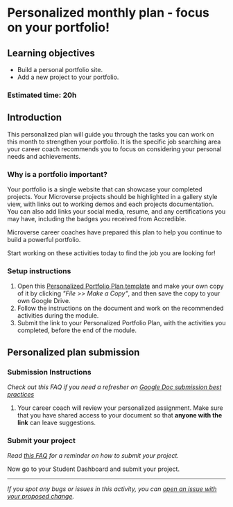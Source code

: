 # Personalized monthly plan - focus on your portfolio!

## Learning objectives

- Build a personal portfolio site.
- Add a new project to your portfolio.

### **Estimated time**: 20h

## Introduction

This personalized plan will guide you through the tasks you can work on this month to strengthen your portfolio. It is the specific job searching area your career coach recommends you to focus on considering your personal needs and achievements.

### Why is a portfolio important?

Your portfolio is a single website that can showcase your completed projects. Your Microverse projects should be highlighted in a gallery style view, with links out to working demos and each projects documentation. You can also add links your social media, resume, and any certifications you may have, including the badges you received from Accredible.

Microverse career coaches have prepared this plan to help you continue to build a powerful portfolio.

Start working on these activities today to find the job you are looking for!

### Setup instructions

1. Open this [Personalized Portfolio Plan template](https://docs.google.com/document/d/1IVcaxTIcAvAJ4x2EbnStotbkUi3J2YXyz8mvrWcdff0/edit#) and make your own copy of it by clicking *"File >> Make a Copy"*, and then save the copy to your own Google Drive.
2. Follow the instructions on the document and work on the recommended activities during the module.
3. Submit the link to your Personalized Portfolio Plan, with the activities you completed, before the end of the module. 

## Personalized plan submission

### Submission Instructions

*Check out this FAQ if you need a refresher on [Google Doc submission best practices](https://microverse.zendesk.com/hc/en-us/articles/360063156813)*

1. Your career coach will review your personalized assignment. Make sure that you have shared access to your document so that **anyone with the link** can leave suggestions. 

### Submit your project

*Read [this FAQ](https://microverse.zendesk.com/hc/en-us/articles/360061344234) for a reminder on how to submit your project.*

Now go to your Student Dashboard and submit your project.

---

*If you spot any bugs or issues in this activity, you can [open an issue with your proposed change](https://github.com/microverseinc/curriculum-transversal-skills/blob/main/git-github/articles/open_issue.md).*
